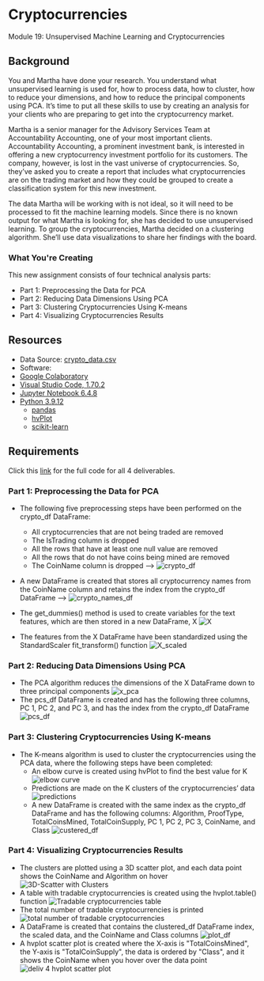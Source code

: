 # Cryptocurrencies

Module 19: Unsupervised Machine Learning and Cryptocurrencies

## Background

You and Martha have done your research. You understand what unsupervised learning is used for, how to process data, how to cluster, how to reduce your dimensions, and how to reduce the principal components using PCA. It’s time to put all these skills to use by creating an analysis for your clients who are preparing to get into the cryptocurrency market.

Martha is a senior manager for the Advisory Services Team at Accountability Accounting, one of your most important clients. Accountability Accounting, a prominent investment bank, is interested in offering a new cryptocurrency investment portfolio for its customers. The company, however, is lost in the vast universe of cryptocurrencies. So, they’ve asked you to create a report that includes what cryptocurrencies are on the trading market and how they could be grouped to create a classification system for this new investment.

The data Martha will be working with is not ideal, so it will need to be processed to fit the machine learning models. Since there is no known output for what Martha is looking for, she has decided to use unsupervised learning. To group the cryptocurrencies, Martha decided on a clustering algorithm. She’ll use data visualizations to share her findings with the board.

### What You're Creating

This new assignment consists of four technical analysis parts:

- Part 1: Preprocessing the Data for PCA
- Part 2: Reducing Data Dimensions Using PCA
- Part 3: Clustering Cryptocurrencies Using K-means
- Part 4: Visualizing Cryptocurrencies Results

## Resources

- Data Source: [crypto_data.csv](link)
- Software:
- [Google Colaboratory](https://colab.research.google.com)
- [Visual Studio Code, 1.70.2](https://code.visualstudio.com/updates/v1_70)
- [Jupyter Notebook 6.4.8](https://jupyter-notebook.readthedocs.io/_/downloads/en/v6.4.8/pdf/)
- [Python 3.9.12](https://www.python.org/downloads/release/python-3912/)
  - [pandas](https://pandas.pydata.org)
  - [hvPlot](https://hvplot.holoviz.org)
  - [scikit-learn](https://scikit-learn.org/stable/)

## Requirements

Click this [link](https://github.com/abrodyyy/Cryptocurrencies/blob/a992061b03a288a387280cf996bcfd55d3d3dda0/crypto_clustering.ipynb#L1) for the full code for all 4 deliverables.

### Part 1: Preprocessing the Data for PCA

- The following five preprocessing steps have been performed on the crypto_df DataFrame:
  - All cryptocurrencies that are not being traded are removed
  - The IsTrading column is dropped
  - All the rows that have at least one null value are removed
  - All the rows that do not have coins being mined are removed
  - The CoinName column is dropped --> ![crypto_df](Images/crypto_df.png)

- A new DataFrame is created that stores all cryptocurrency names from the CoinName column and retains the index from the crypto_df DataFrame --> ![crypto_names_df](Images/crypto_names_df.png)
- The get_dummies() method is used to create variables for the text features, which are then stored in a new DataFrame, X
![X](Images/X.png)
- The features from the X DataFrame have been standardized using the StandardScaler fit_transform() function
![X_scaled](Images/X_scaled.png)

### Part 2: Reducing Data Dimensions Using PCA

- The PCA algorithm reduces the dimensions of the X DataFrame down to three principal components
![x_pca](Images/x_pca.png)
- The pcs_df DataFrame is created and has the following three columns, PC 1, PC 2, and PC 3, and has the index from the crypto_df DataFrame
![pcs_df](Images/pcs_df.png)

### Part 3: Clustering Cryptocurrencies Using K-means

- The K-means algorithm is used to cluster the cryptocurrencies using the PCA data, where the following steps have been completed:
  - An elbow curve is created using hvPlot to find the best value for K
  ![elbow curve](Images/Elbow%20Curve.png)
  - Predictions are made on the K clusters of the cryptocurrencies’ data
  ![predictions](Images/predictions.png)
  - A new DataFrame is created with the same index as the crypto_df DataFrame and has the following columns: Algorithm, ProofType, TotalCoinsMined, TotalCoinSupply, PC 1, PC 2, PC 3, CoinName, and Class
  ![custered_df](Images/clustered_df.png)

### Part 4: Visualizing Cryptocurrencies Results

- The clusters are plotted using a 3D scatter plot, and each data point shows the CoinName and Algorithm on hover
![3D-Scatter with Clusters](Images/3D-Scatter%20with%20Clusters.png)
- A table with tradable cryptocurrencies is created using the hvplot.table() function
![Tradable cryptocurrencies table](Images/Tradable%20cryptocurrencies%20table.png)
- The total number of tradable cryptocurrencies is printed
![total number of tradable cryptocurrencies](Images/total%20number%20of%20tradable%20cryptocurrencies.png)
- A DataFrame is created that contains the clustered_df DataFrame index, the scaled data, and the CoinName and Class columns
![plot_df](Images/plot_df.png)
- A hvplot scatter plot is created where the X-axis is "TotalCoinsMined", the Y-axis is "TotalCoinSupply", the data is ordered by "Class", and it shows the CoinName when you hover over the data point
![deliv 4 hvplot scatter plot](Images/deliv%204%20hvplot%20scatter%20plot.png)
